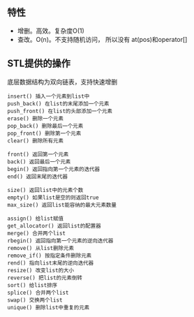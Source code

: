 ## 特性

- 增删。高效。复杂度O(1)
- 查改。O(n)。不支持随机访问， 所以没有 at(pos)和operator[] 

## STL提供的操作

 底层数据结构为双向链表，支持快速增删 

```
insert() 插入一个元素到list中
push_back() 在list的末尾添加一个元素 
push_front() 在list的头部添加一个元素 
erase() 删除一个元素 
pop_back() 删除最后一个元素 
pop_front() 删除第一个元素
clear() 删除所有元素

front() 返回第一个元素
back() 返回最后一个元素 
begin() 返回指向第一个元素的迭代器 
end() 返回末尾的迭代器 

size() 返回list中的元素个数
empty() 如果list是空的则返回true
max_size() 返回list能容纳的最大元素数量

assign() 给list赋值 
get_allocator() 返回list的配置器 
merge() 合并两个list 
rbegin() 返回指向第一个元素的逆向迭代器 
remove() 从list删除元素 
remove_if() 按指定条件删除元素 
rend() 指向list末尾的逆向迭代器 
resize() 改变list的大小 
reverse() 把list的元素倒转 
sort() 给list排序 
splice() 合并两个list 
swap() 交换两个list 
unique() 删除list中重复的元素
```



